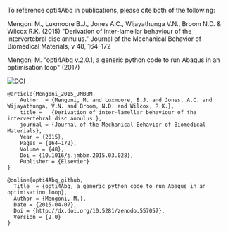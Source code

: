 To reference opti4Abq in publications, please cite both of the following:

Mengoni M., Luxmoore B.J., Jones A.C., Wijayathunga V.N., Broom N.D. & Wilcox R.K. (2015)
"Derivation of inter-lamellar behaviour of the intervertebral disc annulus." Journal of the Mechanical Behavior of Biomedical Materials, v 48, 164–172

Mengoni M. "opti4Abq v.2.0.1, a generic python code to run Abaqus in an optimisation loop" (2017)

[![DOI](https://zenodo.org/badge/10566/mengomarlene/opti4Abq.svg)](http://dx.doi.org/10.5281/zenodo.557057)



```
@article{Mengoni_2015_JMBBM,
    Author  = {Mengoni, M. and Luxmoore, B.J. and Jones, A.C. and Wijayathunga, V.N. and Broom, N.D. and Wilcox, R.K.},
    title =   {Derivation of inter-lamellar behaviour of the intervertebral disc annulus.},
    journal = {Journal of the Mechanical Behavior of Biomedical Materials},
    Year = {2015},
    Pages = {164–172},
    Volume = {48},
    Doi = {10.1016/j.jmbbm.2015.03.028},
    Publisher = {Elsevier}
}

@online{opti4Abq_github,
  Title  = {opti4Abq, a generic python code to run Abaqus in an optimisation loop},
  Author = {Mengoni, M.},
  Date = {2015-04-07},
  Doi = {http://dx.doi.org/10.5281/zenodo.557057},
  Version = {2.0}
}
```
